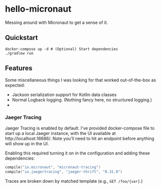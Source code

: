 hello-micronaut
===============

Messing around with Micronaut to get a sense of it.

Quickstart
----------

```
docker-compose up -d # (Optional) Start dependencies
./gradlew run
```

Features
--------

Some miscellaneous things I was looking for that worked out-of-the-box
as expected:

- Jackson serialization support for Kotlin data classes
- Normal Logback logging. (Nothing fancy here, no structured logging.)
- 

### Jaeger Tracing

Jaeger Tracing is enabled by default. I've provided
docker-compose file to start up a local Jaeger instance, with the UI
available at http://localhost:16686/. Note you'll need to hit an
endpoint before anything will show up in the UI.

Enabling this required turning it on in the configuration and adding
these dependencies:
    
```kotlin
compile("io.micronaut", "micronaut-tracing")
compile("io.jaegertracing", "jaeger-thrift", "0.31.0")
```

Traces are broken down by matched template (e.g., `GET /foo/{var}`.)